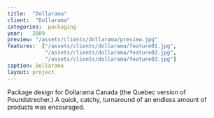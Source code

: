 ```yaml
---
title:  "Dollarama"
client:  "Dollarama"
categories:  packaging
year:   2009
preview: "/assets/clients/dollarama/preview.jpg"
features:  ["/assets/clients/dollarama/feature01.jpg",
            "/assets/clients/dollarama/feature02.jpg",
            "/assets/clients/dollarama/feature03.jpg"]
caption: Dollarama  
layout: project            
---
```


Package design for Dollarama Canada (the Quebec version of Poundstrecher.) A quick, catchy, turnaround of an endless amount of products was encouraged.
